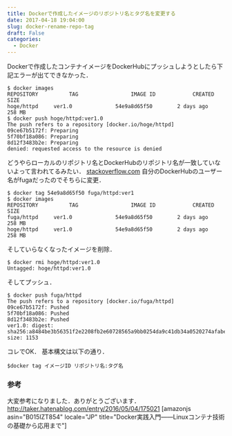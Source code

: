 ```yaml
---
title: Dockerで作成したイメージのリポジトリ名とタグ名を変更する
date: 2017-04-18 19:04:00
slug: docker-rename-repo-tag
draft: False
categories:
  - Docker
---
```


Dockerで作成したコンテナイメージをDockerHubにプッシュしようとしたら下記エラーが出てできなかった． 
    
    
    $ docker images
    REPOSITORY          TAG                 IMAGE ID            CREATED             SIZE
    hoge/httpd     ver1.0              54e9a8d65f50        2 days ago          258 MB
    $ docker push hoge/httpd:ver1.0
    The push refers to a repository [docker.io/hoge/httpd]
    09ce67b5172f: Preparing
    5f70bf18a086: Preparing
    8d12f3483b2e: Preparing
    denied: requested access to the resource is denied

どうやらローカルのリポジトリ名とDockerHubのリポジトリ名が一致していないよって言われてるみたい．  [stackoverflow.com](http://stackoverflow.com/questions/41984399/denied-requested-access-to-the-resource-is-denied-docker) 自分のDockerHubのユーザー名がfugaだったのでそちらに変更． 
    
    
    $ docker tag 54e9a8d65f50 fuga/httpd:ver1
    $ docker images
    REPOSITORY          TAG                 IMAGE ID            CREATED             SIZE
    fuga/httpd     ver1.0              54e9a8d65f50        2 days ago          258 MB
    hoge/httpd     ver1.0              54e9a8d65f50        2 days ago          258 MB

そしていらなくなったイメージを削除． 
    
    
    $ docker rmi hoge/httpd:ver1.0
    Untagged: hoge/httpd:ver1.0

そしてプッシュ． 
    
    
    $ docker push fuga/httpd
    The push refers to a repository [docker.io/fuga/httpd]
    09ce67b5172f: Pushed
    5f70bf18a086: Pushed
    8d12f3483b2e: Pushed
    ver1.0: digest: sha256:a8484be3b56351f2e2208fb2e60728565a9bb0254da9c41db34a0520274afabe size: 1153

コレでOK． 基本構文は以下の通り． 
    
    
    $docker tag イメージID リポジトリ名:タグ名

### 参考

大変参考になりました．ありがとうございます． http://taker.hatenablog.com/entry/2016/05/04/175021   [amazonjs asin="B015IZT854" locale="JP" title="Docker実践入門――Linuxコンテナ技術の基礎から応用まで"]
